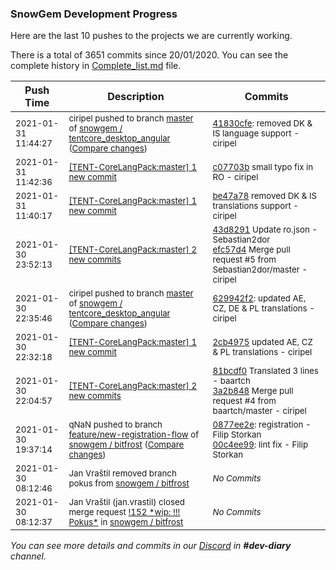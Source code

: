 
### SnowGem Development Progress

Here are the last 10 pushes to the projects we are currently working.

There is a total of 3651 commits since 20/01/2020. You can see the complete history in
 [Complete_list.md](Complete_list.md) file.

| Push Time | Description | Commits |
| --- | --- | --- |
| <sub>2021-01-31 11:44:27</sub> | <sub>ciripel pushed to branch [master](https://gitlab.com/snowgem/tentcore_desktop_angular/commits/master) of [snowgem / tentcore\_desktop\_angular](https://gitlab.com/snowgem/tentcore_desktop_angular) ([Compare changes](https://gitlab.com/snowgem/tentcore_desktop_angular/compare/629942f2f7806540b947ae2aeb148e25ef97e59c...41830cfe68f73bfd753b597febf4785d3524dac4))</sub> | <sub>[41830cfe](https://gitlab.com/snowgem/tentcore_desktop_angular/-/commit/41830cfe68f73bfd753b597febf4785d3524dac4): removed DK & IS language support - ciripel</sub> |
| <sub>2021-01-31 11:42:36</sub> | <sub>[[TENT-CoreLangPack:master] 1 new commit](https://github.com/TENTOfficial/TENT-CoreLangPack/commit/c07703bc1505d9cd948124e6a5f075f344e9079a)</sub> | <sub>[c07703b](https://github.com/TENTOfficial/TENT-CoreLangPack/commit/c07703bc1505d9cd948124e6a5f075f344e9079a) small typo fix in RO - ciripel</sub> |
| <sub>2021-01-31 11:40:17</sub> | <sub>[[TENT-CoreLangPack:master] 1 new commit](https://github.com/TENTOfficial/TENT-CoreLangPack/commit/be47a787e100754a481fd43ac91514eadcc3afc3)</sub> | <sub>[be47a78](https://github.com/TENTOfficial/TENT-CoreLangPack/commit/be47a787e100754a481fd43ac91514eadcc3afc3) removed DK & IS translations support - ciripel</sub> |
| <sub>2021-01-30 23:52:13</sub> | <sub>[[TENT-CoreLangPack:master] 2 new commits](https://github.com/TENTOfficial/TENT-CoreLangPack/compare/2cb4975de258...efc57d474e2f)</sub> | <sub>[43d8291](https://github.com/TENTOfficial/TENT-CoreLangPack/commit/43d8291e365880fdd9345125c8678b0bd4ad09d4) Update ro.json - Sebastian2dor<br>[efc57d4](https://github.com/TENTOfficial/TENT-CoreLangPack/commit/efc57d474e2f56b26bdff6d7a9e1fa44e891da02) Merge pull request #5 from Sebastian2dor/master - ciripel</sub> |
| <sub>2021-01-30 22:35:46</sub> | <sub>ciripel pushed to branch [master](https://gitlab.com/snowgem/tentcore_desktop_angular/commits/master) of [snowgem / tentcore\_desktop\_angular](https://gitlab.com/snowgem/tentcore_desktop_angular) ([Compare changes](https://gitlab.com/snowgem/tentcore_desktop_angular/compare/1a5daf3e75bc75ade97248cd7afeb9eef13b21fe...629942f2f7806540b947ae2aeb148e25ef97e59c))</sub> | <sub>[629942f2](https://gitlab.com/snowgem/tentcore_desktop_angular/-/commit/629942f2f7806540b947ae2aeb148e25ef97e59c): updated AE, CZ, DE & PL translations - ciripel</sub> |
| <sub>2021-01-30 22:32:18</sub> | <sub>[[TENT-CoreLangPack:master] 1 new commit](https://github.com/TENTOfficial/TENT-CoreLangPack/commit/2cb4975de2580bdd936a4f74e0b9b6f208702eab)</sub> | <sub>[2cb4975](https://github.com/TENTOfficial/TENT-CoreLangPack/commit/2cb4975de2580bdd936a4f74e0b9b6f208702eab) updated AE, CZ & PL translations - ciripel</sub> |
| <sub>2021-01-30 22:04:57</sub> | <sub>[[TENT-CoreLangPack:master] 2 new commits](https://github.com/TENTOfficial/TENT-CoreLangPack/compare/3d129648e90d...3a2b848695f9)</sub> | <sub>[81bcdf0](https://github.com/TENTOfficial/TENT-CoreLangPack/commit/81bcdf07bb75f8fa3f7d56323a911af32bcaabaa) Translated 3 lines - baartch<br>[3a2b848](https://github.com/TENTOfficial/TENT-CoreLangPack/commit/3a2b848695f948f1ba37ae44d6b8e7add5d2504c) Merge pull request #4 from baartch/master - ciripel</sub> |
| <sub>2021-01-30 19:37:14</sub> | <sub>qNaN pushed to branch [feature/new\-registration\-flow](https://gitlab.com/snowgem/bitfrost/commits/feature/new-registration-flow) of [snowgem / bitfrost](https://gitlab.com/snowgem/bitfrost) ([Compare changes](https://gitlab.com/snowgem/bitfrost/compare/3c02ceb8085e1de276b4e275e4ac9e0fe02d149b...00c4ee9948e48ff5169207eb17e8d618acf9922c))</sub> | <sub>[0877ee2e](https://gitlab.com/snowgem/bitfrost/-/commit/0877ee2e29c7ced19f2a379b05ea3cb6e2314448): registration - Filip Storkan<br>[00c4ee99](https://gitlab.com/snowgem/bitfrost/-/commit/00c4ee9948e48ff5169207eb17e8d618acf9922c): lint fix - Filip Storkan</sub> |
| <sub>2021-01-30 08:12:46</sub> | <sub>Jan Vraštil removed branch pokus from [snowgem / bitfrost](https://gitlab.com/snowgem/bitfrost)</sub> | <sub>_No Commits_</sub> |
| <sub>2021-01-30 08:12:37</sub> | <sub>Jan Vraštil (jan.vrastil) closed merge request [\!152 \*wip: \!\!\! Pokus\*](https://gitlab.com/snowgem/bitfrost/-/merge_requests/152) in [snowgem / bitfrost](https://gitlab.com/snowgem/bitfrost)</sub> | <sub>_No Commits_</sub> |

_You can see more details and commits in our [Discord](https://discord.gg/zumGnbg) in **#dev-diary** channel._
